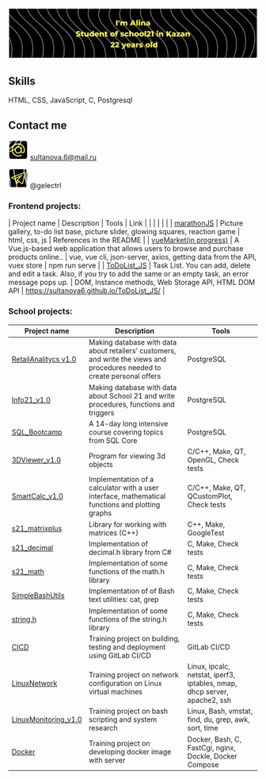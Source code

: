 ![header](img/img1.png)

## Skills
HTML, CSS, JavaScript, C, Postgresql

## Contact me
![mail](img/mail.svg) sultanova.6@mail.ru <br>

![telegram](img/teleg.svg) @gelectrl <br>

### Frontend projects:
| Project name | Description | Tools | Link |
| | | | |
| [marathonJS](https://github.com/sultanova6/marathonJS) | Picture gallery, to-do list base, picture slider, glowing squares, reaction game | html, css, js | References in the README |
| [vueMarket(in progress)](https://github.com/sultanova6/vueMarket) | A Vue.js-based web application that allows users to browse and purchase products online.. | vue, vue cli, json-server, axios, getting data from the API, vuex store | npm run serve |
| [ToDoList_JS](https://github.com/sultanova6/ToDoList_JS) | Task List. You can add, delete and edit a task. Also, if you try to add the same or an empty task, an error message pops up. | DOM, Instance methods, Web Storage API, HTML DOM API | https://sultanova6.github.io/ToDoList_JS/ |
<br>

### School projects:
| Project name | Description | Tools |
|-|-|-|
| [RetailAnalitycs v1.0](https://github.com/sultanova6/RetailAnalitycs_v1.0) | Making database with data about retailers' customers, and write the views and procedures needed to create personal offers | PostgreSQL
| [Info21_v1.0](https://github.com/sultanova6/Info21_v1.0) | Making database with data about School 21 and write procedures, functions and triggers | PostgreSQL
| [SQL_Bootcamp](https://github.com/sultanova6/SQL_Bootcamp) | A 14-day long intensive course covering topics from SQL Core | PostgreSQL
| [3DViewer_v1.0](https://github.com/sultanova6/3DViewer_v1.0) | Program for viewing 3d objects | C/C++, Make, QT, OpenGL, Check tests
| [SmartCalc_v1.0](https://github.com/sultanova6/SmartCalc_v1.0) | Implementation of a calculator with a user interface, mathematical functions and plotting graphs | C/C++, Make, QT, QCustomPlot, Check tests
| [s21_matrixplus](https://github.com/sultanova6/s21_matrixplus) | Library for working with matrices (C++) | C++, Make, GoogleTest
| [s21_decimal](https://github.com/sultanova6/s21_decimal) | Implementation of decimal.h library from C# | C, Make, Check tests
| [s21_math](https://github.com/sultanova6/s21_math) | Implementation of some functions of the math.h library | C, Make, Check tests
| [SimpleBashUtils](https://github.com/sultanova6/SimpleBashUtils) | Implementation of of Bash text utilities: cat, grep | C, Make, Check tests
| [string.h](https://github.com/sultanova6/s21_string) | Implementation of some functions of the string.h library | C, Make, Check tests
| [CICD](https://github.com/sultanova6/CICD) | Training project on building, testing and deployment using GitLab CI/CD | GitLab CI/CD
| [LinuxNetwork](https://github.com/sultanova6/Linux_Network) | Training project on network configuration on Linux virtual machines                              | Linux, ipcalc, netstat, iperf3, iptables, nmap, dhcp server, apache2, ssh
| [LinuxMonitoring_v1.0](https://github.com/sultanova6/LinuxMonitoring_v1.0) | Training project on bash scripting and system research | Linux, Bash, vmstat, find, du, grep, awk, sort, time
| [Docker](https://github.com/sultanova6/Docker) | Training project on developing docker image with server | Docker, Bash, C, FastCgi, nginx, Dockle, Docker Compose
<br>
